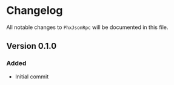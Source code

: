 # Changelog

All notable changes to `PhxJsonRpc` will be documented in this file.

## Version 0.1.0

### Added

- Initial commit
